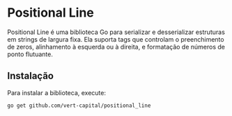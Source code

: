 # Positional Line

Positional Line é uma biblioteca Go para serializar e desserializar estruturas em strings de largura fixa. Ela suporta tags que controlam o preenchimento de zeros, alinhamento à esquerda ou à direita, e formatação de números de ponto flutuante.

## Instalação

Para instalar a biblioteca, execute:

```bash
go get github.com/vert-capital/positional_line
```
